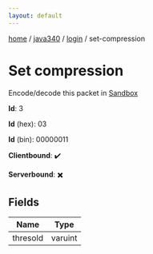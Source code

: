 ```yaml
---
layout: default
---
```


[home](/)  /  [java340](/protocol/java340)  /  [login](/protocol/java340/login)  /  set-compression

# Set compression

Encode/decode this packet in [Sandbox](../../../sandbox/java340#Login.SetCompression)

**Id**: 3

**Id** (hex): 03

**Id** (bin): 00000011

**Clientbound**: ✔️

**Serverbound**: ✖️

## Fields

Name | Type
---|---
thresold | varuint
